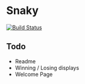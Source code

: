 # Snaky
[![Build Status](https://travis-ci.org/GreenStage/snaky.svg?branch=master)](https://travis-ci.org/GreenStage/snaky)

## Todo
- Readme
- Winning / Losing displays
- Welcome Page
